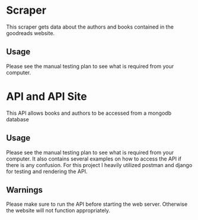 # Scraper

This scraper gets data about the authors and books contained in the goodreads website.

## Usage

Please see the manual testing plan to see what is required from your computer.

# API and API Site

This API allows books and authors to be accessed from a mongodb database

## Usage

Please see the manual testing plan to see what is required from your computer. It also contains several examples on how to access the API if there is any confusion. For this project I heavily utilized postman and django for testing and rendering the API.

## Warnings

Please make sure to run the API before starting the web server. Otherwise the website will not function appropriately.
